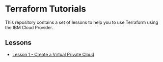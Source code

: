 # Terraform Tutorials

This repository contains a set of lessons to help you to use Terraform using the IBM Cloud Provider.

## Lessons

* [Lesson 1 - Create a Virtual Private Cloud](lesson-01/README.md)
